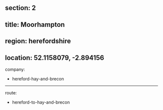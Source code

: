section: 2
----
title: Moorhampton
----
region: herefordshire
----
location: 52.1158079, -2.894156
----
company:
- hereford-hay-and-brecon
----
route:
- hereford-to-hay-and-brecon
